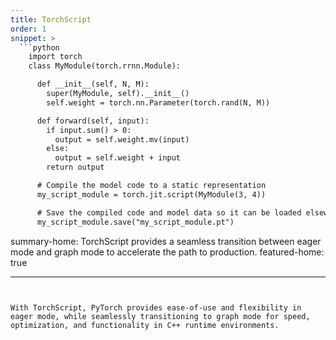 ```yaml
---
title: TorchScript
order: 1
snippet: >
  ```python
    import torch
    class MyModule(torch.rrnn.Module):

      def __init__(self, N, M):
        super(MyModule, self).__init__()
        self.weight = torch.nn.Parameter(torch.rand(N, M))

      def forward(self, input):
        if input.sum() > 0:
          output = self.weight.mv(input)
        else:
          output = self.weight + input
        return output

      # Compile the model code to a static representation
      my_script_module = torch.jit.script(MyModule(3, 4))

      # Save the compiled code and model data so it can be loaded elsewhere
      my_script_module.save("my_script_module.pt")
  ```

summary-home: TorchScript provides a seamless transition between eager mode and graph mode to accelerate the path to production.
featured-home: true

---
```


With TorchScript, PyTorch provides ease-of-use and flexibility in eager mode, while seamlessly transitioning to graph mode for speed, optimization, and functionality in C++ runtime environments.
